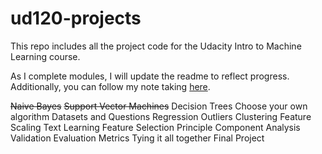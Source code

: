 ud120-projects
==============

This repo includes all the project code for the Udacity Intro to Machine Learning course.

As I complete modules, I will update the readme to reflect progress. Additionally, you can follow my note taking [here]().

~~Naive Bayes~~
~~Support Vector Machines~~
Decision Trees
Choose your own algorithm
Datasets and Questions
Regression
Outliers
Clustering
Feature Scaling
Text Learning
Feature Selection
Principle Component Analysis
Validation
Evaluation Metrics
Tying it all together
Final Project
